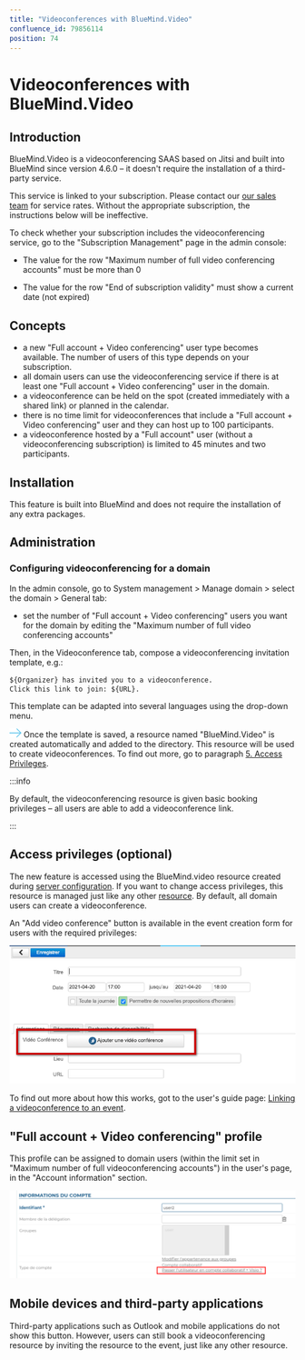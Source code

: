 ```yaml
---
title: "Videoconferences with BlueMind.Video"
confluence_id: 79856114
position: 74
---
```

# Videoconferences with BlueMind.Video


## Introduction

BlueMind.Video is a videoconferencing SAAS based on Jitsi and built into BlueMind since version 4.6.0 – it doesn't require the installation of a third-party service.

This service is linked to your subscription. Please contact our [our sales team](mailto:commerce@bluemind.net) for service rates. Without the appropriate subscription, the instructions below will be ineffective.

To check whether your subscription includes the videoconferencing service, go to the "Subscription Management" page in the admin console:

- The value for the row "Maximum number of full video conferencing accounts" must be more than 0

- The value for the row "End of subscription validity" must show a current date (not expired)


## Concepts

- a new "Full account + Video conferencing" user type becomes available. The number of users of this type depends on your subscription. 
- all domain users can use the videoconferencing service if there is at least one "Full account + Video conferencing" user in the domain.
- a videoconference can be held on the spot (created immediately with a shared link) or planned in the calendar.
- there is no time limit for videoconferences that include a "Full account + Video conferencing" user and they can host up to 100 participants.
- a videoconference hosted by a "Full account" user (without a videoconferencing subscription) is limited to 45 minutes and two participants.


## Installation

This feature is built into BlueMind and does not require the installation of any extra packages.

## Administration

### Configuring videoconferencing for a domain

In the admin console, go to System management > Manage domain > select the domain > General tab:

- set the number of "Full account + Video conferencing" users you want for the domain by editing the "Maximum number of full video conferencing accounts"


Then, in the Videoconference tab, compose a videoconferencing invitation template, e.g.:


```
${Organizer} has invited you to a videoconference.
Click this link to join: ${URL}.
```


This template can be adapted into several languages using the drop-down menu.


![](../../../attachments/57769989/69896490.png) Once the template is saved, a resource named "BlueMind.Video" is created automatically and added to the directory. This resource will be used to create videoconferences. To find out more, go to paragraph [5. Access Privileges](#VisioconferencesavecBlueMindVideo-gestion). 


:::info

By default, the videoconferencing resource is given basic booking privileges – all users are able to add a videoconference link.

:::


## Access privileges (optional)

The new feature is accessed using the BlueMind.video resource created during [server configuration](http://forge.bluemind.net#configuration). If you want to change access privileges, this resource is managed just like any other [resource](/Guide_de_l_administrateur/Gestion_des_entités/Ressources/). By default, all domain users can create a videoconference.

An "Add video conference" button is available in the event creation form for users with the required privileges:

![](../../../attachments/79856114/79856120.png)

To find out more about how this works, got to the user's guide page: [Linking a videoconference to an event](/Guide_de_l_utilisateur/L_agenda/Lier_une_visioconférence_à_un_événement/).

## "Full account + Video conferencing" profile

This profile can be assigned to domain users (within the limit set in "Maximum number of full videoconferencing accounts") in the user's page, in the "Account information" section.

![](../../../attachments/79856114/79856116.png)

## Mobile devices and third-party applications

Third-party applications such as Outlook and mobile applications do not show this button. However, users can still book a videoconferencing resource by inviting the resource to the event, just like any other resource. 


